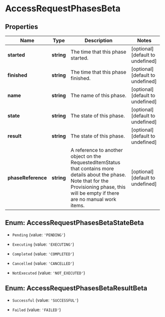 # AccessRequestPhasesBeta

## Properties

Name | Type | Description | Notes
------------ | ------------- | ------------- | -------------
**started** | **string** | The time that this phase started. | [optional] [default to undefined]
**finished** | **string** | The time that this phase finished. | [optional] [default to undefined]
**name** | **string** | The name of this phase. | [optional] [default to undefined]
**state** | **string** | The state of this phase. | [optional] [default to undefined]
**result** | **string** | The state of this phase. | [optional] [default to undefined]
**phaseReference** | **string** | A reference to another object on the RequestedItemStatus that contains more details about the phase. Note that for the Provisioning phase, this will be empty if there are no manual work items. | [optional] [default to undefined]



## Enum: AccessRequestPhasesBetaStateBeta


* `Pending` (value: `'PENDING'`)

* `Executing` (value: `'EXECUTING'`)

* `Completed` (value: `'COMPLETED'`)

* `Cancelled` (value: `'CANCELLED'`)

* `NotExecuted` (value: `'NOT_EXECUTED'`)





## Enum: AccessRequestPhasesBetaResultBeta


* `Successful` (value: `'SUCCESSFUL'`)

* `Failed` (value: `'FAILED'`)



